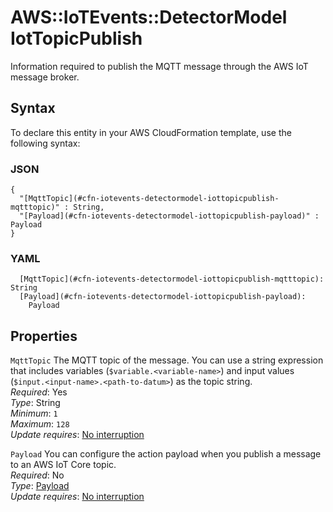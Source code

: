 # AWS::IoTEvents::DetectorModel IotTopicPublish<a name="aws-properties-iotevents-detectormodel-iottopicpublish"></a>

Information required to publish the MQTT message through the AWS IoT message broker\.

## Syntax<a name="aws-properties-iotevents-detectormodel-iottopicpublish-syntax"></a>

To declare this entity in your AWS CloudFormation template, use the following syntax:

### JSON<a name="aws-properties-iotevents-detectormodel-iottopicpublish-syntax.json"></a>

```
{
  "[MqttTopic](#cfn-iotevents-detectormodel-iottopicpublish-mqtttopic)" : String,
  "[Payload](#cfn-iotevents-detectormodel-iottopicpublish-payload)" : Payload
}
```

### YAML<a name="aws-properties-iotevents-detectormodel-iottopicpublish-syntax.yaml"></a>

```
  [MqttTopic](#cfn-iotevents-detectormodel-iottopicpublish-mqtttopic): String
  [Payload](#cfn-iotevents-detectormodel-iottopicpublish-payload):
    Payload
```

## Properties<a name="aws-properties-iotevents-detectormodel-iottopicpublish-properties"></a>

`MqttTopic` <a name="cfn-iotevents-detectormodel-iottopicpublish-mqtttopic"></a>
The MQTT topic of the message\. You can use a string expression that includes variables \(`$variable.<variable-name>`\) and input values \(`$input.<input-name>.<path-to-datum>`\) as the topic string\.  
_Required_: Yes  
_Type_: String  
_Minimum_: `1`  
_Maximum_: `128`  
_Update requires_: [No interruption](https://docs.aws.amazon.com/AWSCloudFormation/latest/UserGuide/using-cfn-updating-stacks-update-behaviors.html#update-no-interrupt)

`Payload` <a name="cfn-iotevents-detectormodel-iottopicpublish-payload"></a>
You can configure the action payload when you publish a message to an AWS IoT Core topic\.  
_Required_: No  
_Type_: [Payload](aws-properties-iotevents-detectormodel-payload.md)  
_Update requires_: [No interruption](https://docs.aws.amazon.com/AWSCloudFormation/latest/UserGuide/using-cfn-updating-stacks-update-behaviors.html#update-no-interrupt)
